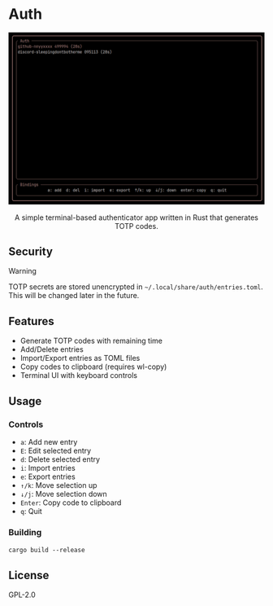 # Auth

![](.github/auth.png)

<div align="center">

A simple terminal-based authenticator app written in Rust that generates TOTP codes.

</div>

## Security

> [!WARNING]
> TOTP secrets are stored unencrypted in `~/.local/share/auth/entries.toml`. This will be changed later in the future.

## Features

- Generate TOTP codes with remaining time
- Add/Delete entries
- Import/Export entries as TOML files
- Copy codes to clipboard (requires wl-copy)
- Terminal UI with keyboard controls

## Usage

### Controls

- `a`: Add new entry
- `E`: Edit selected entry
- `d`: Delete selected entry
- `i`: Import entries
- `e`: Export entries
- `↑/k`: Move selection up
- `↓/j`: Move selection down
- `Enter`: Copy code to clipboard
- `q`: Quit

### Building

```
cargo build --release
```

## License

GPL-2.0